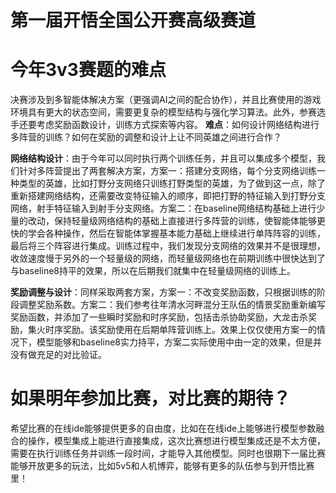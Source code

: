 # 第一届开悟全国公开赛高级赛道
# 今年3v3赛题的难点

决赛涉及到多智能体解决方案（更强调AI之间的配合协作），并且比赛使用的游戏环境具有更大的状态空间，需要更复杂的模型结构与强化学习算法。此外，参赛选手还要考虑奖励函数设计，训练方式探索等内容。
**难点**：如何设计网络结构进行多阵营的训练？如何在奖励的调整和设计上让不同英雄之间进行合作？

**网络结构设计**：由于今年可以同时执行两个训练任务，并且可以集成多个模型，我们针对多阵营提出了两套解决方案，方案一：搭建分支网络，每个分支网络训练一种类型的英雄，比如打野分支网络只训练打野类型的英雄，为了做到这一点，除了重新搭建网络结构，还需要改变特征输入的顺序，即把打野的特征输入到打野分支网络，射手特征输入到射手分支网络。方案二：在baseline网络结构基础上进行少量的改动，保持轻量级网络结构的基础上直接进行多阵营的训练，使智能体能够更快的学会各种操作，然后在智能体掌握基本能力基础上继续进行单阵阵容的训练，最后将三个阵容进行集成。训练过程中，我们发现分支网络的效果并不是很理想，收敛速度慢于另外的一个轻量级的网络，而轻量级网络也在前期训练中很快达到了与baseline8持平的效果，所以在后期我们就集中在轻量级网络的训练上。

**奖励调整与设计**：同样采取两套方案，方案一：不改变奖励函数，只根据训练的阶段调整奖励系数。方案二：我们参考往年清水河畔混分王队伍的情景奖励重新编写奖励函数，并添加了一些瞬时奖励和时序奖励，包括击杀协助奖励，大龙击杀奖励，集火时序奖励。该奖励使用在后期单阵营训练上。效果上仅仅使用方案一的情况下，模型能够和baseline8实力持平，方案二实际使用中由一定的效果，但是并没有做充足的对比验证。

# 如果明年参加比赛，对比赛的期待？

希望比赛的在线ide能够提供更多的自由度，比如在在线ide上能够进行模型参数融合的操作，模型集成上能进行直接集成，这次比赛想进行模型集成还是不太方便，需要在执行训练任务并训练一段时间，才能导入其他模型。同时也很期下一届比赛能够开放更多的玩法，比如5v5和人机博弈，能够有更多的队伍参与到开悟比赛里！
